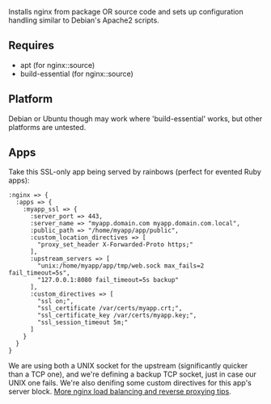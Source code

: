 Installs nginx from package OR source code and sets up configuration handling similar to Debian's Apache2 scripts.

Requires
----
* apt (for nginx::source)
* build-essential (for nginx::source)

Platform
----
Debian or Ubuntu though may work where 'build-essential' works, but other
platforms are untested.

Apps
----
Take this SSL-only app being served by rainbows (perfect for evented Ruby
apps):

    :nginx => {
      :apps => {
        :myapp_ssl => {
          :server_port => 443,
          :server_name => "myapp.domain.com myapp.domain.com.local",
          :public_path => "/home/myapp/app/public",
          :custom_location_directives => [
            "proxy_set_header X-Forwarded-Proto https;"
          ],
          :upstream_servers => [
            "unix:/home/myapp/app/tmp/web.sock max_fails=2 fail_timeout=5s",
            "127.0.0.1:8080 fail_timeout=5s backup"
          ],
          :custom_directives => [
            "ssl on;",
            "ssl_certificate /var/certs/myapp.crt;",
            "ssl_certificate_key /var/certs/myapp.key;",
            "ssl_session_timeout 5m;"
          ]
        }
      }
    }

We are using both a UNIX socket for the upstream (significantly quicker than a
TCP one), and we're defining a backup TCP socket, just in case our UNIX one
fails. We're also denifing some custom directives for this app's server block.
[More nginx load balancing and reverse proxying
tips](http://spin.atomicobject.com/2012/02/28/load-balancing-and-reverse-proxying-with-nginx).
